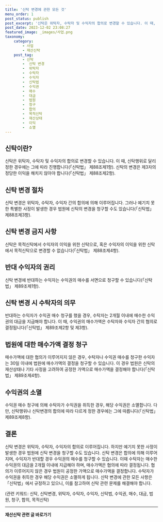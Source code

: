 ```yaml
---
title: '신탁 변경에 관한 모든 것'
menu_order: 1
post_status: publish
post_excerpt: '신탁은 위탁자, 수탁자 및 수익자의 합의로 변경할 수 있습니다. 이 때, 신탁행위로 달리 정한 경우에는 그에 따라 진행합니다  신탁법  제88조제1항 . 신탁의 변경은 제3자의 정당한 이익을 해치지 않아야 합니다  신탁법  제88조제2항 .'
post_date: 2023-12-02 23:08:27
featured_image: _images/사업.png
taxonomy:
    category:
        - 사업
        - 재산신탁
    post_tag:
        - 신탁
        -  신탁 변경
        -  위탁자
        -  수탁자
        -  수익자
        -  신탁법
        -  수익권
        -  매수
        -  대금
        -  법원
        -  청구
        -  합의
        -  목적신탁
        -  재산상태
        -  이익
        -  소멸
---
```



## 신탁이란?
신탁은 위탁자, 수탁자 및 수익자의 합의로 변경할 수 있습니다. 이 때, 신탁행위로 달리 정한 경우에는 그에 따라 진행합니다(「신탁법」 제88조제1항). 신탁의 변경은 제3자의 정당한 이익을 해치지 않아야 합니다(「신탁법」 제88조제2항).

## 신탁 변경 절차
신탁 변경은 위탁자, 수탁자, 수익자 간의 합의에 의해 이루어집니다. 그러나 예기치 못한 특별한 사정이 발생한 경우 법원에 신탁의 변경을 청구할 수도 있습니다(「신탁법」 제88조제3항).

## 신탁 변경 금지 사항
신탁은 목적신탁에서 수익자의 이익을 위한 신탁으로, 혹은 수익자의 이익을 위한 신탁에서 목적신탁으로 변경할 수 없습니다(「신탁법」 제88조제4항). 

## 반대 수익자의 권리
신탁 변경에 반대하는 수익자는 수익권의 매수를 서면으로 청구할 수 있습니다(「신탁법」 제89조제1항).

## 신탁 변경 시 수탁자의 의무
반대하는 수익자가 수익권 매수 청구를 했을 경우, 수탁자는 2개월 이내에 매수한 수익권의 대금을 지급해야 합니다. 이 때, 수익권의 매수가액은 수탁자와 수익자 간의 협의로 결정됩니다(「신탁법」 제89조제2항 및 제3항).

## 법원에 대한 매수가액 결정 청구
매수가액에 대한 협의가 이루어지지 않은 경우, 수탁자나 수익권 매수를 청구한 수익자는 30일 이내에 법원에 매수가액의 결정을 청구할 수 있습니다. 이 경우 법원은 신탁의 재산상태나 기타 사정을 고려하여 공정한 가액으로 매수가액을 결정해야 합니다(「신탁법」 제89조제4항).

## 수익권의 소멸
수익권 매수 청구에 의해 수탁자가 수익권을 취득한 경우, 해당 수익권은 소멸합니다. 다만, 신탁행위나 신탁변경의 합의에 따라 다르게 정한 경우에는 그에 따릅니다(「신탁법」 제89조제8항).

## 결론
신탁 변경은 위탁자, 수탁자, 수익자의 합의로 이루어집니다. 하지만 예기치 못한 사정이 발생한 경우 법원에 신탁 변경을 청구할 수도 있습니다. 신탁 변경은 합의에 의해 이루어지며, 수익자가 반대할 경우 수익권의 매수를 청구할 수 있습니다. 이때 수탁자는 매수한 수익권의 대금을 2개월 이내에 지급해야 하며, 매수가액은 협의에 따라 결정됩니다. 협의가 이루어지지 않은 경우 법원이 공정한 가액으로 매수가액을 결정합니다. 수탁자가 수익권을 취득한 경우 해당 수익권은 소멸하게 됩니다. 신탁 변경에 관한 모든 사항은 「신탁법」에서 규정하고 있으니, 이를 참고하여 신탁 관련 문제를 해결해야 합니다.

(관련 키워드: 신탁, 신탁변경, 위탁자, 수탁자, 수익자, 신탁법, 수익권, 매수, 대금, 법원, 청구, 합의, 목적신탁)
<!-- wp:separator -->
<hr class="wp-block-separator has-alpha-channel-opacity"/>
<!-- /wp:separator -->

<!-- wp:group {"backgroundColor":"base","layout":{"type":"constrained"}} -->
<div class="wp-block-group has-base-background-color has-background"><!-- wp:paragraph {"align":"center","fontSize":"medium"} -->
<p class="has-text-align-center has-large-font-size"><strong>재산신탁 관련 글 바로가기</strong></p>
<!-- /wp:paragraph -->


<!-- wp:latest-posts
{"categories":[{"id":28227,"count":19,"description":"","link":"https://uknowlaw.com/category/%ec%9e%ac%ec%82%b0%ec%8b%a0%ed%83%81/","name":"재산신탁","slug":"재산신탁","taxonomy":"category","parent":0,"meta":[],"_links":{"self":[{"href":"https://uknowlaw.com/wp-json/wp/v2/categories/28227"}],"collection":[{"href":"https://uknowlaw.com/wp-json/wp/v2/categories"}],"about":[{"href":"https://uknowlaw.com/wp-json/wp/v2/taxonomies/category"}],"wp:post_type":[{"href":"https://uknowlaw.com/wp-json/wp/v2/posts?categories=28227"}],"curies":[{"name":"wp","href":"https://api.w.org/{rel}","templated":true}]}}],"postsToShow":100,"excerptLength":28,"postLayout":"grid","columns":2,"featuredImageAlign":"left","featuredImageSizeSlug":"large","fontSize":"small"} /--></div>
<!-- /wp:group -->